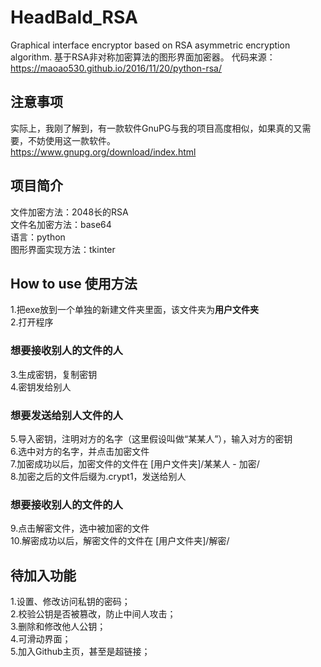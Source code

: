 # HeadBald_RSA
Graphical interface encryptor based on RSA asymmetric encryption algorithm. 基于RSA非对称加密算法的图形界面加密器。
代码来源：https://maoao530.github.io/2016/11/20/python-rsa/

## 注意事项  
实际上，我刚了解到，有一款软件GnuPG与我的项目高度相似，如果真的又需要，不妨使用这一款软件。  
https://www.gnupg.org/download/index.html  

## 项目简介
文件加密方法：2048长的RSA  
文件名加密方法：base64  
语言：python  
图形界面实现方法：tkinter  

## How to use 使用方法
1.把exe放到一个单独的新建文件夹里面，该文件夹为**用户文件夹**  
2.打开程序  
  
### 想要接收别人的文件的人
3.生成密钥，复制密钥  
4.密钥发给别人  
  
### 想要发送给别人文件的人
5.导入密钥，注明对方的名字（这里假设叫做“某某人”），输入对方的密钥   
6.选中对方的名字，并点击加密文件   
7.加密成功以后，加密文件的文件在 [用户文件夹]/某某人 - 加密/   
8.加密之后的文件后缀为.crypt1，发送给别人   
  
### 想要接收别人的文件的人
9.点击解密文件，选中被加密的文件   
10.解密成功以后，解密文件的文件在 [用户文件夹]/解密/   


## 待加入功能  
1.设置、修改访问私钥的密码；  
2.校验公钥是否被篡改，防止中间人攻击；  
3.删除和修改他人公钥；  
4.可滑动界面；  
5.加入Github主页，甚至是超链接；  
